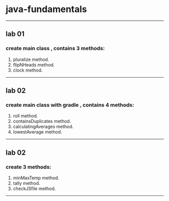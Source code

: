 # java-fundamentals
--------------------------------------------------------
## lab 01
### create main class , contains 3 methods:
1. pluralize method.
2. flipNHeads method.
3. clock method. 
--------------------------------------------------------
## lab 02
### create main class with gradle , contains 4 methods:
1. roll method.
2. containsDuplicates method.
3. calculatingAverages method. 
4. lowestAverage method.
--------------------------------------------------------
## lab 02
### create 3 methods:
1. minMaxTemp method.
2. tally method.
3. checkJSfile method. 
--------------------------------------------------------